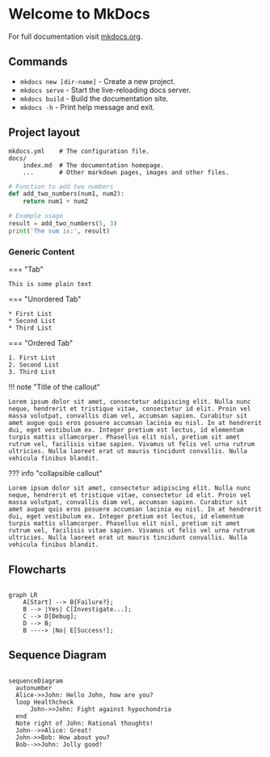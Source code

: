 # Welcome to MkDocs

For full documentation visit [mkdocs.org](https://www.mkdocs.org).

## Commands

* `mkdocs new [dir-name]` - Create a new project.
* `mkdocs serve` - Start the live-reloading docs server.
* `mkdocs build` - Build the documentation site.
* `mkdocs -h` - Print help message and exit.

## Project layout

    mkdocs.yml    # The configuration file.
    docs/
        index.md  # The documentation homepage.
        ...       # Other markdown pages, images and other files.


```py title="add_numbers.py" linenums="1" hl_lines="6"
# Function to add two numbers
def add_two_numbers(num1, num2):
    return num1 + num2

# Example usage
result = add_two_numbers(5, 3)
print('The sum is:', result) 
```

### Generic Content

=== "Tab"

    This is some plain text

=== "Unordered Tab"

    * First List
    * Second List
    * Third List

=== "Ordered Tab"

    1. First List
    2. Second List
    3. Third List

!!! note "Title of the callout"

    Lorem ipsum dolor sit amet, consectetur adipiscing elit. Nulla nunc neque, hendrerit et tristique vitae, consectetur id elit. Proin vel massa volutpat, convallis diam vel, accumsan sapien. Curabitur sit amet augue quis eros posuere accumsan lacinia eu nisl. In at hendrerit dui, eget vestibulum ex. Integer pretium est lectus, id elementum turpis mattis ullamcorper. Phasellus elit nisl, pretium sit amet rutrum vel, facilisis vitae sapien. Vivamus ut felis vel urna rutrum ultricies. Nulla laoreet erat ut mauris tincidunt convallis. Nulla vehicula finibus blandit.

??? info "collapsible callout"

    Lorem ipsum dolor sit amet, consectetur adipiscing elit. Nulla nunc neque, hendrerit et tristique vitae, consectetur id elit. Proin vel massa volutpat, convallis diam vel, accumsan sapien. Curabitur sit amet augue quis eros posuere accumsan lacinia eu nisl. In at hendrerit dui, eget vestibulum ex. Integer pretium est lectus, id elementum turpis mattis ullamcorper. Phasellus elit nisl, pretium sit amet rutrum vel, facilisis vitae sapien. Vivamus ut felis vel urna rutrum ultricies. Nulla laoreet erat ut mauris tincidunt convallis. Nulla vehicula finibus blandit.


## Flowcharts

```mermaid

graph LR
    A[Start] --> B{Failure?};
    B --> |Yes| C[Investigate...];
    C --> D[Debug];
    D --> B;
    B ----> |No| E[Success!];

```

## Sequence Diagram

``` mermaid

sequenceDiagram
  autonumber
  Alice->>John: Hello John, how are you?
  loop Healthcheck
      John->>John: Fight against hypochondria
  end
  Note right of John: Rational thoughts!
  John-->>Alice: Great!
  John->>Bob: How about you?
  Bob-->>John: Jolly good!
  
```
